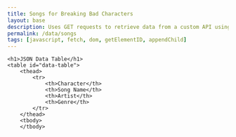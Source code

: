 ```yaml
---
title: Songs for Breaking Bad Characters
layout: base
description: Uses GET requests to retrieve data from a custom API using SQLite and served on our Flask backend.
permalink: /data/songs
tags: [javascript, fetch, dom, getElementID, appendChild]
---
```

<script>
    let songsData = []; // Store the fetched song data

    // Function to make a GET request and populate the table
    function fetchData() {
        fetch('https://awsrags-flask.stu.nighthawkcodingsociety.com/api/song')
            .then(response => response.json())
            .then(data => {
                songsData = data; // Store the fetched data
                updateTable(data);
                populateCharacterDropdown(data);
            })
            .catch(error => console.error('Error:', error));
    }

    // Function to populate the table with song data
    function updateTable(data) {
        const table = document.getElementById('data-table').getElementsByTagName('tbody')[0];
        table.innerHTML = ''; // Clear the table

        data.forEach(item => {
            const row = table.insertRow();
            const cell1 = row.insertCell(0);
            const cell2 = row.insertCell(1);

            cell1.innerHTML = item.character;
            cell2.innerHTML = item.song;
        });
    }

    // Function to populate the character dropdown
    function populateCharacterDropdown(data) {
        const characterDropdown = document.getElementById('character-dropdown');
        characterDropdown.innerHTML = ''; // Clear the dropdown

        const uniqueCharacters = [...new Set(data.map(item => item.character))];
        uniqueCharacters.forEach(character => {
            const option = document.createElement('option');
            option.value = character;
            option.text = character;
            characterDropdown.appendChild(option);
        });
    }

    // Function to filter and update the table based on selected character
    function filterTable() {
        const selectedCharacter = document.getElementById('character-dropdown').value;
        const filteredData = songsData.filter(item => item.character === selectedCharacter);
        updateTable(filteredData);
    }

    // Function to sort the table by song name
    function sortTable() {
        const sortedData = songsData.slice(); // Create a copy of the data
        sortedData.sort((a, b) => a.song.localeCompare(b.song));
        updateTable(sortedData);
    }

    // Call the fetchData function when the page loads
    window.onload = fetchData();

</script>


    <h1>JSON Data Table</h1>
    <table id="data-table">
        <thead>
            <tr>
                <th>Character</th>
                <th>Song Name</th>
                <th>Artist</th>
                <th>Genre</th>
            </tr>
        </thead>
        <tbody>
        </tbody>
</body>
</html>
